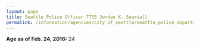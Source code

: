 ```yaml
---
layout: page
title: Seattle Police Officer 7735 Jordan K. Souriall
permalink: /information/agencies/city_of_seattle/seattle_police_department/copbook/7735/
---
```


**Age as of Feb. 24, 2016:** 24
